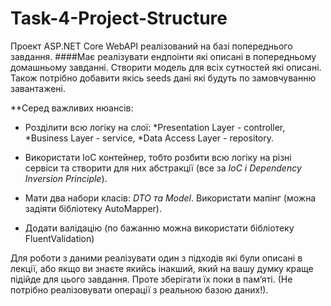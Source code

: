 # Task-4-Project-Structure
Проект ASP.NET Core WebAPI реалізований на базі попереднього завдання.
####Має реалізувати ендпоінти які описані в попередньому домашньому завданні. Створити модель для всіх сутностей які описані. Також потрібно добавити якісь seeds дані які будуть по замовчуванню завантажені.

**Серед важливих нюансів:

* Розділити всю логіку на слої: 
  *Presentation Layer - controller, 
  *Business Layer - service, 
  *Data Access Layer - repository.

* Використати IoC контейнер, тобто розбити всю логіку на різні сервіси та створити для них абстракції 
(все за *IoC і Dependency Inversion Principle*).

* Мати два набори класів: *DTO та Model*. Використати мапінг (можна задіяти бібліотеку AutoMapper).

* Додати валідацію (по бажанню можна використати бібліотеку FluentValidation)

Для роботи з даними реалізувати один з підходів які були описані в лекції, або якщо ви знаєте якийсь інакший, який на вашу думку краще підійде для цього завдання. Проте зберігати їх поки в пам’яті. (Не потрібно реалізовувати операції з реальною базою даних!).
